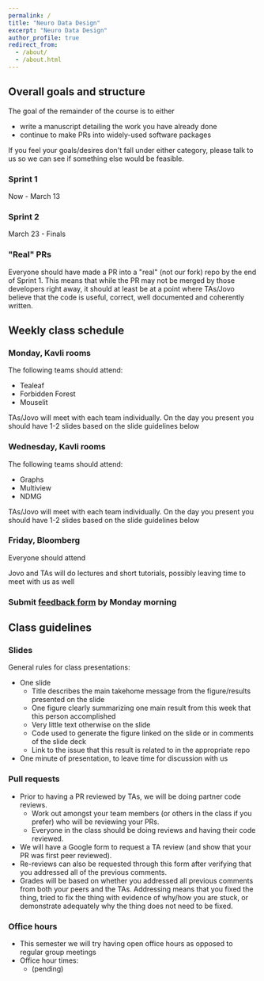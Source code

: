 ```yaml
---
permalink: /
title: "Neuro Data Design"
excerpt: "Neuro Data Design"
author_profile: true
redirect_from: 
  - /about/
  - /about.html
---
```


## Overall goals and structure
The goal of the remainder of the course is to either
- write a manuscript detailing the work you have already done
- continue to make PRs into widely-used software packages

If you feel your goals/desires don't fall under either category, please talk to us so we
can see if something else would be feasible. 

### Sprint 1
Now - March 13

### Sprint 2
March 23 - Finals

### "Real" PRs
Everyone should have made a PR into a "real" (not our fork) repo by the end of Sprint 1. 
This means that while the PR may not be merged by those developers right away, it should at
least be at a point where TAs/Jovo believe that the code is useful, correct, well documented
and coherently written.

## Weekly class schedule

### Monday, Kavli rooms
The following teams should attend: 
- Tealeaf
- Forbidden Forest
- Mouselit

TAs/Jovo will meet with each team individually.
On the day you present you should have 1-2 slides based on the slide guidelines below
 
### Wednesday, Kavli rooms
The following teams should attend:
- Graphs
- Multiview
- NDMG

TAs/Jovo will meet with each team individually. 
On the day you present you should have 1-2 slides based on the slide guidelines below

### Friday, Bloomberg
Everyone should attend 

Jovo and TAs will do lectures and short tutorials, possibly leaving time to meet with us
as well

### Submit [feedback form](https://forms.gle/gqyHwVkboXfLYsNd7) by Monday morning 

## Class guidelines

### Slides
General rules for class presentations:
- One slide
  - Title describes the main takehome message from the figure/results presented on the slide 
  - One figure clearly summarizing one main result from this week that this person accomplished 
  - Very little text otherwise on the slide 
  - Code used to generate the figure linked on the slide or in comments of the slide deck
  - Link to the issue that this result is related to in the appropriate repo 
- One minute of presentation, to leave time for discussion with us

### Pull requests
- Prior to having a PR reviewed by TAs, we will be doing partner code reviews.
   - Work out amongst your team members (or others in the class if you prefer) who will
    be reviewing your PRs. 
   - Everyone in the class should be doing reviews and having their code reviewed.
- We will have a Google form to request a TA review (and show that your PR was first peer
reviewed).
- Re-reviews can also be requested through this form after verifying that you addressed 
all of the previous comments.
- Grades will be based on whether you addressed all previous comments from both your peers
and the TAs. Addressing means that you fixed the thing, tried to fix the thing with evidence
of why/how you are stuck, or demonstrate adequately why the thing does not need to be fixed.

### Office hours
- This semester we will try having open office hours as opposed to regular group meetings
- Office hour times: 
   - (pending)
